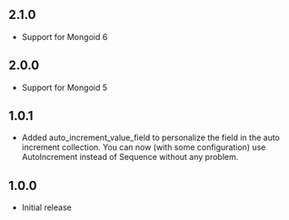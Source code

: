 ## 2.1.0
* Support for Mongoid 6

## 2.0.0
* Support for Mongoid 5

## 1.0.1
* Added auto_increment_value_field to personalize the field in the auto increment collection.
You can now (with some configuration) use AutoIncrement instead of Sequence without any problem.

## 1.0.0
* Initial release
